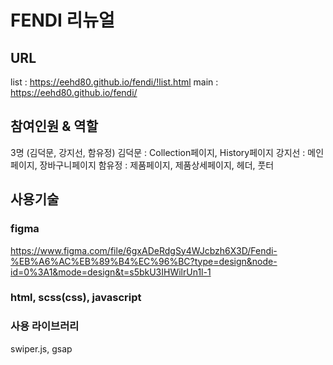 # FENDI 리뉴얼
## URL
list : https://eehd80.github.io/fendi/!list.html
main : https://eehd80.github.io/fendi/
## 참여인원 & 역할
3명 (김덕문, 강지선, 함유정)
김덕문 : Collection페이지, History페이지
강지선 : 메인페이지, 장바구니페이지
함유정 : 제품페이지, 제품상세페이지, 헤더, 풋터
## 사용기술
### figma
https://www.figma.com/file/6gxADeRdgSy4WJcbzh6X3D/Fendi-%EB%A6%AC%EB%89%B4%EC%96%BC?type=design&node-id=0%3A1&mode=design&t=s5bkU3IHWilrUn1l-1
### html, scss(css), javascript
### 사용 라이브러리
swiper.js, gsap
